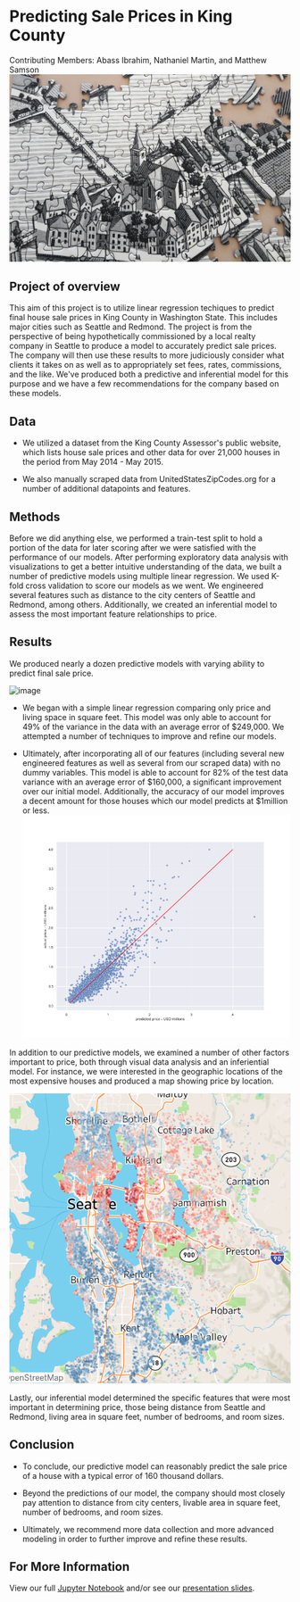 # Predicting Sale Prices in King County
Contributing Members: Abass Ibrahim, Nathaniel Martin, and Matthew Samson
![image](https://github.com/UpGoerFive/King-County-Project/raw/master/images/wonderlane-GBHhIyWftHs-unsplash-cropped.jpg)

## Project of overview
This aim of this project is to utilize linear regression techiques to predict final house sale prices in King County in Washington State. This includes major cities such as Seattle and Redmond. The project is from the perspective of being hypothetically commissioned by a local realty company in Seattle to produce a model to accurately predict sale prices. The company will then use these results to more judiciously consider what clients it takes on as well as to appropriately set fees, rates, commissions, and the like. We've produced both a predictive and inferential model for this purpose and we have a few recommendations for the company based on these models.


## Data
- We utilized a dataset from the King County Assessor's public website, which lists house sale prices and other data for over 21,000 houses in the period from May 2014 - May 2015. 

- We also manually scraped data from UnitedStatesZipCodes.org for a number of additional datapoints and features.

## Methods
Before we did anything else, we performed a train-test split to hold a portion of the data for later scoring after we were satisfied with the performance of our models. After performing exploratory data analysis with visualizations to get a better intuitive understanding of the data, we built a number of predictive models using multiple linear regression. We used K-fold cross validation to score our models as we went. We engineered several features such as distance to the city centers of Seattle and Redmond, among others. Additionally, we created an inferential model to assess the most important feature relationships to price. 

## Results
We produced nearly a dozen predictive models with varying ability to predict final sale price. 

![image](https://github.com/UpGoerFive/King-County-Project/raw/master/images/the_skylar_slide_phase2.png)

- We began with a simple linear regression comparing only price and living space in square feet. This model was only able to account for 49% of the variance in the data with an average error of $249,000. We attempted a number of techniques to improve and refine our models. 

- Ultimately, after incorporating all of our features (including several new engineered features as well as several from our scraped data) with no dummy variables. This model is able to account for 82% of the test data variance with an average error of $160,000, a significant improvement over our initial model. Additionally, the accuracy of our model improves a decent amount for those houses which our model predicts at $1million or less. 
![image](https://github.com/UpGoerFive/King-County-Project/raw/master/images/final_model_graph.png)

In addition to our predictive models, we examined a number of other factors important to price, both through visual data analysis and an inferiential model. For instance, we were interested in the geographic locations of the most expensive houses and produced a map showing price by location.

![image](https://github.com/UpGoerFive/King-County-Project/raw/master/images/image.png)

Lastly, our inferential model determined the specific features that were most important in determining price, those being distance from Seattle and Redmond, living area in square feet, number of bedrooms, and room sizes.

## Conclusion
- To conclude, our predictive model can reasonably predict the sale price of a house with a typical error of 160 thousand dollars.

- Beyond the predictions of our model, the company should most closely pay attention to distance from city centers, livable area in square feet, number of bedrooms, and room sizes.

- Ultimately, we recommend more data collection and more advanced modeling in order to further improve and refine these results.

## For More Information
View our full [Jupyter Notebook](https://github.com/UpGoerFive/King-County-Project/blob/master/Combined-Notebook.ipynb) and/or see our [presentation slides](https://github.com/UpGoerFive/King-County-Project/raw/master/Selling%20houses%20in%20the%20seattle%20area.pdf).
